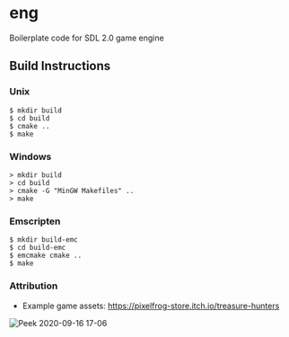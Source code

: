 # eng

Boilerplate code for SDL 2.0 game engine

## Build Instructions

### Unix
```
$ mkdir build
$ cd build
$ cmake ..
$ make
```

### Windows
```
> mkdir build
> cd build
> cmake -G "MinGW Makefiles" ..
> make
```

### Emscripten
```
$ mkdir build-emc
$ cd build-emc
$ emcmake cmake ..
$ make
```

### Attribution

 * Example game assets: https://pixelfrog-store.itch.io/treasure-hunters

![Peek 2020-09-16 17-06](https://user-images.githubusercontent.com/48102969/93397466-460b5f80-f83f-11ea-8586-fe9814907bbd.gif)
